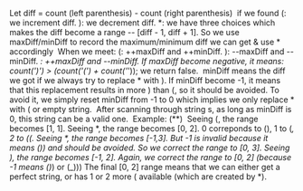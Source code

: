 Let diff =  count (left parenthesis) - count (right parenthesis)
​
if we found
(: we increment diff.
): we decrement diff.
*: we have three choices which makes the diff become a range -- [diff - 1, diff + 1].
So we use maxDiff/minDiff to record the maximum/minimum diff we can get & use * accordingly
​
When we meet:
(: ++maxDiff and ++minDiff.
): --maxDiff and --minDiff.
*: ++maxDiff and --minDiff.
If maxDiff become negative, it means: count(')') > (count('(') + count('*')); we return false.
​
minDiff means the diff we got if we always try to replace * with ).
If minDiff become -1, it means that this replacement results in more ) than (, so it should be avoided.
To avoid it, we simply reset minDiff from -1 to 0 which implies we only replace * with ( or empty string.
​
After scanning through string s, as long as minDiff is 0, this string can be a valid one.
​
Example: (**)
​
Seeing (, the range becomes [1, 1].
Seeing *, the range becomes [0, 2]. 0 correponds to (), 1 to (_, 2 to ((.
Seeing *, the range becomes [-1,3]. But -1 is invalid because it means ()) and should be avoided. So we correct the range to [0, 3].
Seeing ), the range becomes [-1, 2]. Again, we correct the range to [0, 2] (because -1 means ()_) or (_)))
The final [0, 2] range means that we can either get a perfect string, or has 1 or 2 more ( available (which are created by *).